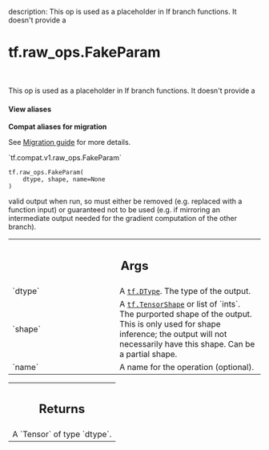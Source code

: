 description: This op is used as a placeholder in If branch functions. It doesn't provide a

<div itemscope itemtype="http://developers.google.com/ReferenceObject">
<meta itemprop="name" content="tf.raw_ops.FakeParam" />
<meta itemprop="path" content="Stable" />
</div>

# tf.raw_ops.FakeParam

<!-- Insert buttons and diff -->

<table class="tfo-notebook-buttons tfo-api nocontent" align="left">

</table>



This op is used as a placeholder in If branch functions. It doesn't provide a

<section class="expandable">
  <h4 class="showalways">View aliases</h4>
  <p>
<b>Compat aliases for migration</b>
<p>See
<a href="https://www.tensorflow.org/guide/migrate">Migration guide</a> for
more details.</p>
<p>`tf.compat.v1.raw_ops.FakeParam`</p>
</p>
</section>

<pre class="devsite-click-to-copy prettyprint lang-py tfo-signature-link">
<code>tf.raw_ops.FakeParam(
    dtype, shape, name=None
)
</code></pre>



<!-- Placeholder for "Used in" -->
valid output when run, so must either be removed (e.g. replaced with a
function input) or guaranteed not to be used (e.g. if mirroring an
intermediate output needed for the gradient computation of the other branch).

<!-- Tabular view -->
 <table class="responsive fixed orange">
<colgroup><col width="214px"><col></colgroup>
<tr><th colspan="2"><h2 class="add-link">Args</h2></th></tr>

<tr>
<td>
`dtype`
</td>
<td>
A <a href="../../tf/dtypes/DType.md"><code>tf.DType</code></a>. The type of the output.
</td>
</tr><tr>
<td>
`shape`
</td>
<td>
A <a href="../../tf/TensorShape.md"><code>tf.TensorShape</code></a> or list of `ints`.
The purported shape of the output. This is only used for shape inference;
the output will not necessarily have this shape. Can be a partial shape.
</td>
</tr><tr>
<td>
`name`
</td>
<td>
A name for the operation (optional).
</td>
</tr>
</table>



<!-- Tabular view -->
 <table class="responsive fixed orange">
<colgroup><col width="214px"><col></colgroup>
<tr><th colspan="2"><h2 class="add-link">Returns</h2></th></tr>
<tr class="alt">
<td colspan="2">
A `Tensor` of type `dtype`.
</td>
</tr>

</table>

